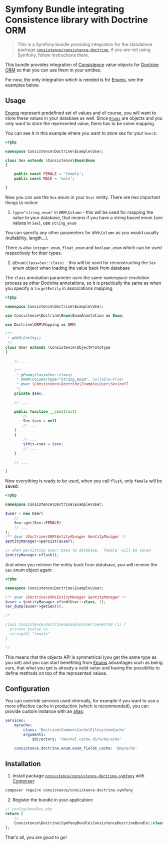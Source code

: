 Symfony Bundle integrating Consistence library with Doctrine ORM
================================================================

> This is a Symfony bundle providing integration for the standalone package
[`consistence/consistence-doctrine`](https://github.com/consistence/consistence-doctrine),
if you are not using Symfony, follow instructions there.

This bundle provides integration of [Consistence](https://github.com/consistence/consistence) value objects for [Doctrine ORM](http://docs.doctrine-project.org/projects/doctrine-orm/en/latest/) so that you can use them in your entities.

For now, the only integration which is needed is for [Enums](https://github.com/consistence/consistence/blob/master/docs/Enum/enums.md), see the examples below.

Usage
-----

[Enums](https://github.com/consistence/consistence/blob/master/docs/Enum/enums.md) represent predefined set of values and of course, you will want to store these values in your database as well. Since [`Enums`](https://github.com/consistence/consistence/blob/master/src/Enum/Enum.php) are objects and you only want to store the represented value, there has to be some mapping.

You can see it in this example where you want to store sex for your `User`s:

```php
<?php

namespace Consistence\Doctrine\Example\User;

class Sex extends \Consistence\Enum\Enum
{

	public const FEMALE = 'female';
	public const MALE = 'male';

}
```

Now you can use the `Sex` enum in your `User` entity. There are two important things to notice:

1) `type="string_enum"` in `ORM\Column` - this will be used for mapping the value to your database, that means if you have a string based enum (see values in `Sex`), use `string_enum`

You can specify any other parameters for `ORM\Column` as you would usually (nullability, length...).

There is also `integer_enum`, `float_enum` and `boolean_enum` which can be used respectively for their types.

2) `@Enum(class=Sex::class)` - this will be used for reconstructing the `Sex`
 enum object when loading the value back from database

The `class` annotation parameter uses the same namespace resolution process as other Doctrine annotations, so it is practically the same as when you specify a `targetEntity` in associations mapping.

```php
<?php

namespace Consistence\Doctrine\Example\User;

use Consistence\Doctrine\Enum\EnumAnnotation as Enum;

use Doctrine\ORM\Mapping as ORM;

/**
 * @ORM\Entity()
 */
class User extends \Consistence\ObjectPrototype
{

	// ...

	/**
	 * @Enum(class=Sex::class)
	 * @ORM\Column(type="string_enum", nullable=true)
	 * @var \Consistence\Doctrine\Example\User\Sex|null
	 */
	private $sex;

	// ...

	public function __construct(
		// ...
		Sex $sex = null
		// ...
	)
	{
		// ...
		$this->sex = $sex;
		// ...
	}

	// ...

}
```

Now everything is ready to be used, when you call `flush`, only `female` will be saved:

```php
<?php

namespace Consistence\Doctrine\Example\User;

$user = new User(
	// ...
	Sex::get(Sex::FEMALE)
	// ...
);
/** @var \Doctrine\ORM\EntityManager $entityManager */
$entityManager->persist($user);

// when persisting User::$sex to database, `female` will be saved
$entityManager->flush();
```

And when you retrieve the entity back from database, you will receive the `Sex` enum object again:

```php
<?php

namespace Consistence\Doctrine\Example\User;

/** @var \Doctrine\ORM\EntityManager $entityManager */
$user = $entityManager->find(User::class, 1);
var_dump($user->getSex());

/*

class Consistence\Doctrine\Example\User\Sex#5740 (1) {
  private $value =>
  string(6) "female"
}

*/
```

This means that the objects API is symmetrical (you get the same type as you set) and you can start benefiting from [Enums](https://github.com/consistence/consistence/blob/master/docs/Enum/enums.md) advantages such as being sure, that what you get is already a valid value and having the possibility to define methods on top of the represented values.

Configuration
-------------

You can override services used internally, for example if you want to use a more effective cache in production (which is recommended), you can provide custom instance with an [alias](http://symfony.com/doc/current/components/dependency_injection/advanced.html#aliasing):

```yaml
services:
    mycache:
        class: 'Doctrine\Common\Cache\FilesystemCache'
        arguments:
            $directory: '%kernel.cache_dir%/mycache'

    consistence.doctrine.enum.enum_fields_cache: '@mycache'
```

Installation
------------

1) Install package [`consistence/consistence-doctrine-symfony`](https://packagist.org/packages/consistence/consistence-doctrine-symfony) with [Composer](https://getcomposer.org/):

```bash
composer require consistence/consistence-doctrine-symfony
```

2) Register the bundle in your application:

```php
// config/bundles.php
return [
	// ...
	Consistence\Doctrine\SymfonyBundle\ConsistenceDoctrineBundle::class => ['all' => true],
];
```

That's all, you are good to go!
